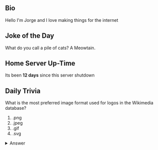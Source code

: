 ## Bio

Hello I'm Jorge and I love making things for the internet

## Joke of the Day

What do you call a pile of cats?  A Meowtain.

## Home Server Up-Time

Its been **12 days** since this server shutdown


## Daily Trivia

What is the most preferred image format used for logos in the Wikimedia database?
 1. .png
 2. .jpeg
 3. .gif
 4. .svg

<details>
  <summary>Answer</summary>
  .svg
</details>

